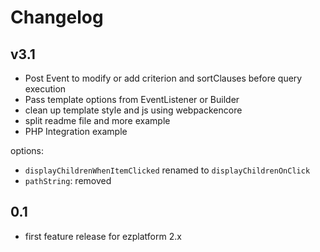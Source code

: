 # Changelog


## v3.1

* Post Event to modify or add criterion and sortClauses before query execution
* Pass template options from EventListener or Builder
* clean up template style and js using webpackencore
* split readme file and more example
* PHP Integration example

options:
* `displayChildrenWhenItemClicked` renamed to `displayChildrenOnClick`
* `pathString`: removed

## 0.1

* first feature release for ezplatform 2.x
